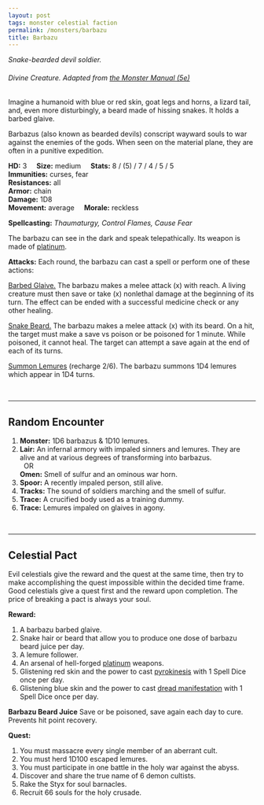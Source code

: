 ```yaml
---
layout: post
tags: monster celestial faction
permalink: /monsters/barbazu
title: Barbazu
---
```


*Snake-bearded devil soldier.*

###### Divine Creature. Adapted from [the Monster Manual (5e)](https://5e.tools/book.html#mm)

Imagine a humanoid with blue or red skin, goat legs and horns, a lizard tail, and, even more disturbingly, a beard made of hissing snakes. It holds a barbed glaive.

Barbazus (also known as bearded devils) conscript wayward souls to war against the enemies of the gods. When seen on the material plane, they are often in a punitive expedition.

**HD:** 3  &nbsp; &nbsp;  **Size:** medium &nbsp; &nbsp; **Stats:** 8 / (5) / 7 / 4 / 5 / 5   <br>
**Immunities:** curses, fear <br>
**Resistances:** all <br>
**Armor:** chain <br>
**Damage:** 1D8 <br>
**Movement:** average &nbsp; &nbsp; **Morale:** reckless <br>

**Spellcasting:** *Thaumaturgy, Control Flames, Cause Fear*

The barbazu can see in the dark and speak telepathically. Its weapon is made of [platinum](https://saltygoo.github.io/2020/11/10/extra-rules#rare-metals). 

**Attacks:** Each round, the barbazu can cast a spell or perform one of these actions:

<ins>Barbed Glaive.</ins> The barbazu makes a melee attack (x) with reach. A living creature must then save or take (x) nonlethal damage at the beginning of its turn. The effect can be ended with a successful medicine check or any other healing.

<ins>Snake Beard.</ins>  The barbazu makes a melee attack (x) with its beard. On a hit, the target must make a save vs poison or be poisoned for 1 minute. While poisoned, it cannot heal. The target can attempt a save again at the end of each of its turns.

<ins>Summon Lemures</ins> (recharge 2/6). The barbazu summons 1D4 lemures which appear in 1D4 turns.

<br>

---

## Random Encounter

1. **Monster:** 1D6 barbazus & 1D10 lemures.
1. **Lair:** An infernal armory with impaled sinners and lemures. They are alive and at various degrees of transforming into barbazus. <br>	&nbsp; OR <br>	**Omen:** Smell of sulfur and an ominous war horn.
1. **Spoor:** A recently impaled person, still alive.
1. **Tracks:** The sound of soldiers marching and the smell of sulfur.
1. **Trace:** A crucified body used as a training dummy.
1. **Trace:** Lemures impaled on glaives in agony.

<br>

---

## Celestial Pact

Evil celestials give the reward and the quest at the same time, then try to make accomplishing the quest impossible within the decided time frame. Good celestials give a quest first and the reward upon completion. The price of breaking a pact is always your soul. 

**Reward:**

1. A barbazu barbed glaive.
1. Snake hair or beard that allow you to produce one dose of barbazu beard juice per day.
1. A lemure follower.
1. An arsenal of hell-forged [platinum](https://saltygoo.github.io/2020/11/10/extra-rules#rare-metals) weapons.
1. Glistening red skin and the power to cast [pyrokinesis](https://saltygoo.github.io/2020/11/13/pyrokinesis/) with 1 Spell Dice once per day.
1. Glistening blue skin and the power to cast [dread manifestation](https://saltygoo.github.io/2020/11/13/dread-manifestation/) with 1 Spell Dice once per day.

<span class="alchemy">**Barbazu Beard Juice** Save or be poisoned, save again each day to cure. Prevents hit point recovery.</span>

**Quest:**

1. You must massacre every single member of an aberrant cult.
1. You must herd 1D100 escaped lemures.
1. You must participate in one battle in the holy war against the abyss.
1. Discover and share the true name of 6 demon cultists.
1. Rake the Styx for soul barnacles.
1. Recruit 66 souls for the holy crusade.
